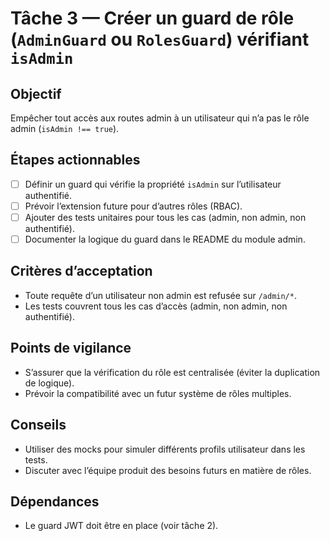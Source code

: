 # Tâche 3 — Créer un guard de rôle (`AdminGuard` ou `RolesGuard`) vérifiant `isAdmin`

## Objectif
Empêcher tout accès aux routes admin à un utilisateur qui n’a pas le rôle admin (`isAdmin !== true`).

## Étapes actionnables
- [ ] Définir un guard qui vérifie la propriété `isAdmin` sur l’utilisateur authentifié.
- [ ] Prévoir l’extension future pour d’autres rôles (RBAC).
- [ ] Ajouter des tests unitaires pour tous les cas (admin, non admin, non authentifié).
- [ ] Documenter la logique du guard dans le README du module admin.

## Critères d’acceptation
- Toute requête d’un utilisateur non admin est refusée sur `/admin/*`.
- Les tests couvrent tous les cas d’accès (admin, non admin, non authentifié).

## Points de vigilance
- S’assurer que la vérification du rôle est centralisée (éviter la duplication de logique).
- Prévoir la compatibilité avec un futur système de rôles multiples.

## Conseils
- Utiliser des mocks pour simuler différents profils utilisateur dans les tests.
- Discuter avec l’équipe produit des besoins futurs en matière de rôles.

## Dépendances
- Le guard JWT doit être en place (voir tâche 2). 
